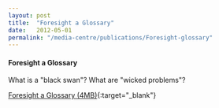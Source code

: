 ```yaml
---
layout: post
title:  "Foresight a Glossary"
date:   2012-05-01
permalink: "/media-centre/publications/Foresight-glossary"
---
```



#### Foresight a Glossary

What is a "black swan"? What are "wicked problems"?    

[Foresight a Glossary (4MB)](/files/media-centre/publications/csf-csc_foresight--a-glossary.pdf){:target="_blank"}
